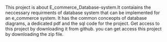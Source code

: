  This project is about E_commerce_Database-system.It contaiains the neccessary requirments of database system that can be implemented for an e_commerce system. It has the common conceopts of database diagrams, a dedicated pdf and the sql code for the project.
       Get access to this project by downloading it from github.
       you can get access this project by downloading the zip file.
